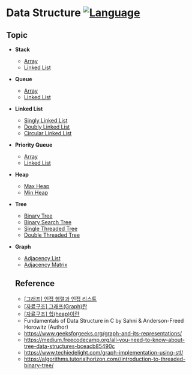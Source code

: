 # Data Structure [![Language](https://img.shields.io/badge/language-C%20%2F%20C%2B%2B-red.svg)](#)

## Topic
- **Stack**
  + [Array](https://github.com/myoiwritescode/coding/tree/master/data_structure/stack/array)
  + [Linked List](https://github.com/myoiwritescode/coding/tree/master/data_structure/stack/linkedlist)
- **Queue**
  + [Array](https://github.com/myoiwritescode/coding/tree/master/data_structure/queue/array)
  + [Linked List](https://github.com/myoiwritescode/coding/tree/master/data_structure/queue/linkedlist)
- **Linked List**
  + [Singly Linked List](https://github.com/myoiwritescode/coding/tree/master/data_structure/linkedlist/singly)
  + [Doubly Linked List](https://github.com/myoiwritescode/coding/tree/master/data_structure/linkedlist/doubly)
  + [Circular Linked List](https://github.com/myoiwritescode/coding/tree/master/data_structure/linkedlist/circular)
- **Priority Queue**
  + [Array](https://github.com/myoiwritescode/coding/tree/master/data_structure/priority-queue/array)
  + [Linked List](https://github.com/myoiwritescode/coding/tree/master/data_structure/priority-queue/linkedlist)
- **Heap**
  + [Max Heap](https://github.com/myoiwritescode/coding/tree/master/data_structure/heap/max-heap)
  + [Min Heap](https://github.com/myoiwritescode/coding/tree/master/data_structure/heap/min-heap)
- **Tree**
  + [Binary Tree](https://github.com/myoiwritescode/coding/tree/master/data_structure/tree/binary-tree)
  + [Binary Search Tree](https://github.com/myoiwritescode/coding/tree/master/data_structure/tree/binary-search-tree)
  + [Single Threaded Tree](https://github.com/myoiwritescode/coding/tree/master/data_structure/tree/threaded-binary-tree/single-threaded)
  + [Double Threaded Tree](https://github.com/myoiwritescode/coding/tree/master/data_structure/tree/threaded-binary-tree/double-threaded)
- **Graph**
  + [Adjacency List](https://github.com/myoiwritescode/coding/tree/master/data_structure/graph/adj-list)
  + [Adjacency Matrix](https://github.com/myoiwritescode/coding/tree/master/data_structure/graph/adj-matrix/adjmatrix.c)
  
  ## Reference
  - [[그래프] 인접 행렬과 인접 리스트](https://sarah950716.tistory.com/12)
  - [[자료구조] 그래프(Graph)란](https://gmlwjd9405.github.io/2018/08/13/data-structure-graph.html)
  - [[자료구조] 힙(heap)이란](https://gmlwjd9405.github.io/2018/05/10/data-structure-heap.html)
  - Fundamentals of Data Structure in C by Sahni & Anderson-Freed Horowitz (Author)
  - https://www.geeksforgeeks.org/graph-and-its-representations/
  - https://medium.freecodecamp.org/all-you-need-to-know-about-tree-data-structures-bceacb85490c
  - https://www.techiedelight.com/graph-implementation-using-stl/
  - https://algorithms.tutorialhorizon.com//introduction-to-threaded-binary-tree/
